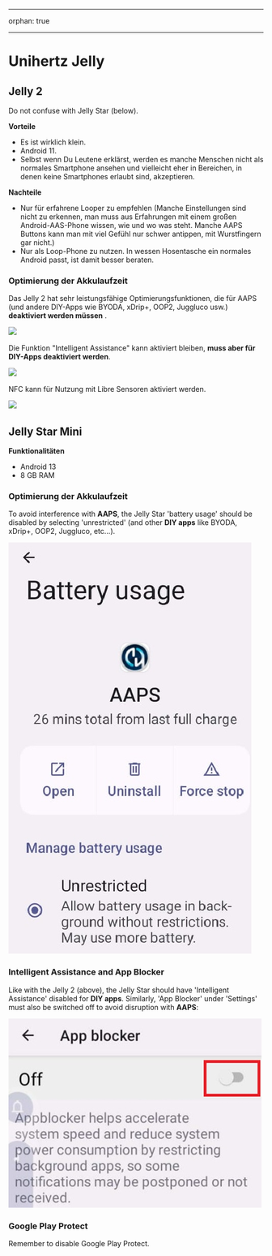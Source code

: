 * * *

orphan: true

* * *

# Unihertz Jelly

## Jelly 2

Do not confuse with Jelly Star (below).

**Vorteile**

* Es ist wirklich klein.
* Android 11.
* Selbst wenn Du Leutene erklärst, werden es manche Menschen nicht als normales Smartphone ansehen und vielleicht eher in Bereichen, in denen keine Smartphones erlaubt sind, akzeptieren.

**Nachteile**

* Nur für erfahrene Looper zu empfehlen (Manche Einstellungen sind nicht zu erkennen, man muss aus Erfahrungen mit einem großen Android-AAS-Phone wissen, wie und wo was steht. Manche AAPS Buttons kann man mit viel Gefühl nur schwer antippen, mit Wurstfingern gar nicht.)
* Nur als Loop-Phone zu nutzen. In wessen Hosentasche ein normales Android passt, ist damit besser beraten. 

### Optimierung der Akkulaufzeit

Das Jelly 2 hat sehr leistungsfähige Optimierungsfunktionen, die für AAPS (und andere DIY-Apps wie BYODA, xDrip+, OOP2, Juggluco usw.) **deaktiviert werden müssen** .

![](../images/Jelly_Settings1.png)

Die Funktion "Intelligent Assistance" kann aktiviert bleiben, **muss aber für DIY-Apps deaktiviert werden**.

![](../images/Jelly_Settings2.png)

NFC kann für Nutzung mit Libre Sensoren aktiviert werden.

![](../images/Jelly_Settings3.png)

## Jelly Star Mini

**Funktionalitäten**

* Android 13
* 8 GB RAM

### Optimierung der Akkulaufzeit

To avoid interference with **AAPS**, the Jelly Star 'battery usage' should be disabled by selecting 'unrestricted' (and other **DIY apps** like BYODA, xDrip+, OOP2, Juggluco, etc...).

![Jelly_BatterY_1ACA756A-2EC4-4623-B8C4-2CEB9D230A93](../images/JellyStarMini1.jpg)

### Intelligent Assistance and App Blocker

Like with the Jelly 2 (above), the Jelly Star should have 'Intelligent Assistance' disabled for **DIY apps**. Similarly, 'App Blocker' under 'Settings' must also be switched off to avoid disruption with **AAPS**:

![App Blocker Screenshot 2025-08-03 213400](../images/JellyStarMini2.jpg)

### Google Play Protect

Remember to disable Google Play Protect.
